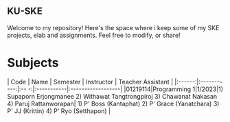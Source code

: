 ## KU-SKE

Welcome to my repository! Here's the space where i keep some of my SKE projects, elab and assignments. Feel free to modify, or share!

# Subjects
| Code | Name | Semester | Instructor | Teacher Assistant |
|:------:|:-----------:|:-- -:|:-----------|:------------------|
|01219114|Programming 1|1/2023|1) Supaporn Erjongmanee 2) Withawat Tangtrongpiroj 3) Chawanat Nakasan 4) Paruj Rattanworapan| 1) P' Boss (Kantaphat) 2) P' Grace (Yanatchara) 3) P' JJ (Krittin) 4) P' Ryo (Setthapon)
|
